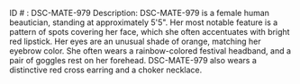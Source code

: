 ID # : DSC-MATE-979
Description: DSC-MATE-979 is a female human beautician, standing at approximately 5'5". Her most notable feature is a pattern of spots covering her face, which she often accentuates with bright red lipstick. Her eyes are an unusual shade of orange, matching her eyebrow color. She often wears a rainbow-colored festival headband, and a pair of goggles rest on her forehead. DSC-MATE-979 also wears a distinctive red cross earring and a choker necklace.